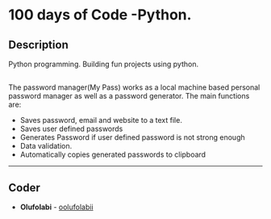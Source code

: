 # 100 days of Code -Python.

## Description
Python programming. Building fun projects using python.


##
The password manager(My Pass) works as a local machine based personal password manager as well as a password generator. 
The main functions are:
* Saves password, email and website to a text file.
* Saves user defined passwords
* Generates Password if user defined password is not strong enough
* Data validation.
* Automatically copies generated passwords to clipboard



---

## Coder
* **Olufolabi** - [oolufolabii](github.com/oolufolabii/)